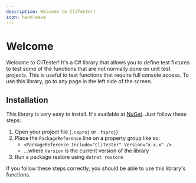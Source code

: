 ```yaml
---
description: Welcome to CliTester!
icon: hand-wave
---
```


# Welcome

Welcome to CliTester! It's a C# library that allows you to define test fixtures to test some of the functions that are not normally done on unit test projects. This is useful to test functions that require full console access. To use this library, go to any page in the left side of the screen.

## Installation

This library is very easy to install. It's available at [NuGet](https://www.nuget.org/packages/CliTester/). Just follow these steps:

1. Open your project file (`.csproj` or `.fsproj`)
2. Place the `PackageReference` line on a property group like so:
   * `<PackageReference Include="CliTester" Version="x.x.x" />`
   * ...where `Version` is the current version of the library
3. Run a package restore using `dotnet restore`

If you follow these steps correctly, you should be able to use this library's functions.
